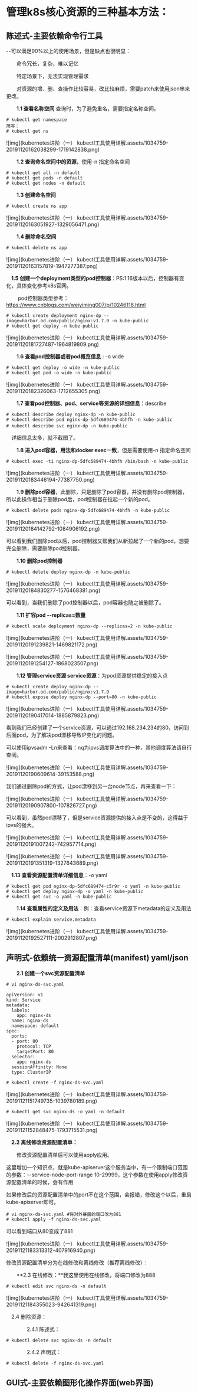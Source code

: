 # **管理k8s核心资源的三种基本方法：**

## 陈述式-主要依赖命令行工具

--可以满足90%以上的使用场景，但是缺点也很明显：

　　命令冗长，复杂，难以记忆

　　特定场景下，无法实现管理需求

　　对资源的增、删、查操作比较容易，改比较麻烦，需要patch来使用json串来更改。

　　**1.1 查看名称空间** 查询时，为了避免重名，需要指定名称空间。

```
# kubectl get namespace
简写：
# kubectl get ns
```

![img](kubernetes进阶（一） kubectl工具使用详解.assets/1034759-20191120162038299-1719142838.png)

 

 

　　**1.2 查询命名空间中的资源**，使用-n 指定命名空间

```
# kubectl get all -n default
# kubectl get pods -n default
# kubectl get nodes -n default
```

 

　　**1.3 创建命名空间**

```
# kubectl create ns app
```

![img](kubernetes进阶（一） kubectl工具使用详解.assets/1034759-20191120163051927-1329056471.png)

 

 

　　**1.4 删除命名空间**

```
# kubectl delete ns app
```

![img](kubernetes进阶（一） kubectl工具使用详解.assets/1034759-20191120163157819-1947277387.png)

 

 　**1.5 创建一个deployment类型的pod控制器**：PS:1.16版本以后，控制器有变化，具体变化参考k8s官网。

　　 pod控制器类型参考：https://www.cnblogs.com/weiyiming007/p/10246118.html

```
# kubectl create deployment nginx-dp --image=harbor.od.com/public/nginx:v1.7.9 -n kube-public
# kubectl get deploy -n kube-public
```

![img](kubernetes进阶（一） kubectl工具使用详解.assets/1034759-20191120181727487-1964819809.png)

 

 

 

　　**1.6 查看pod控制器或者pod概览信息** : -o wide

```
# kubectl get deploy -o wide -n kube-public
# kubectl get pod -o wide -n kube-public
```

![img](kubernetes进阶（一） kubectl工具使用详解.assets/1034759-20191120182326063-1712655305.png)

 

 

 

　　**1.7 查看pod控制器、pod、service等资源的详细信息**：describe

```
# kubectl describe deploy nginx-dp -n kube-public
# kubectl describe pod nginx-dp-5dfc689474-4bhfh -n kube-public
# kubectl describe svc nginx-dp -n kube-public　
```

　详细信息太多，就不截图了。

 

　　**1.8 进入pod容器，用法和docker exec一致**，但是需要使用-n 指定命名空间

```
# kubectl exec -ti nginx-dp-5dfc689474-4bhfh /bin/bash -n kube-public
```

![img](kubernetes进阶（一） kubectl工具使用详解.assets/1034759-20191120183446194-77387750.png)

 

 

 

　　**1.9 删除pod容器**，此删除，只是删除了pod容器，并没有删除pod控制器，所以此操作相当于删除pod后，pod控制器在拉起一个新的pod。

```
# kubectl delete pods nginx-dp-5dfc689474-4bhfh -n kube-public
```

![img](kubernetes进阶（一） kubectl工具使用详解.assets/1034759-20191120184142792-1084906192.png)

 

 

 可以看到我们删除pod以后，pod控制器又帮我们从新拉起了一个新的pod，想要完全删除，需要删除pod控制器。

 

　　**1.10 删除pod控制器**

```
# kubectl delete deploy nginx-dp -n kube-public
```

![img](kubernetes进阶（一） kubectl工具使用详解.assets/1034759-20191120184830277-1576468381.png)

 

可以看到，当我们删除了pod控制器以后，pod容器也随之被删除了。

 

　　**1.11 扩容pod --replicas=数量**

```
# kubectl scale deployment nginx-dp --replicas=2 -n kube-public
```

![img](kubernetes进阶（一） kubectl工具使用详解.assets/1034759-20191120191239821-1469821172.png)

 

 ![img](kubernetes进阶（一） kubectl工具使用详解.assets/1034759-20191120191254127-1868023507.png)

 

 

 

　　**1.12 管理service资源 service资源**：为pod资源提供稳定的接入点

```
# kubectl create deploy nginx-dp --image=harbor.od.com/public/nginx:v1.7.9
# kubectl expose deploy nginx-dp --port=80 -n kube-public
```

![img](kubernetes进阶（一） kubectl工具使用详解.assets/1034759-20191120190417014-1885879823.png)

 

 看到我们已经创建了一个service资源，可以通过192.168.234.234的80，访问到后面pod，为了解决pod漂移导致IP变化的问题。

可以使用ipvsadm -Ln来查看：nq为ipvs调度算法中的一种，其他调度算法请自行查阅。

![img](kubernetes进阶（一） kubectl工具使用详解.assets/1034759-20191120190609614-39153588.png)

 

 

我们通过删除pod的方式，让pod漂移到另一台node节点，再来查看一下：

![img](kubernetes进阶（一） kubectl工具使用详解.assets/1034759-20191120190907800-107826727.png)

 

 可以看到，虽然pod漂移了，但是service资源提供的接入点是不变的，这得益于ipvs的强大。

![img](kubernetes进阶（一） kubectl工具使用详解.assets/1034759-20191120191007242-742957714.png)

 

 ![img](kubernetes进阶（一） kubectl工具使用详解.assets/1034759-20191120191351319-1327643689.png)

 

 

 　**1.13 查看资源配置清单详细信息**：-o yaml

```
# kubectl get pod nginx-dp-5dfc689474-c5r9r -o yaml -n kube-public
# kubectl get deploy nginx-dp -o yaml -n kube-public
# kubectl get svc -o yaml -n kube-public
```

 

　　**1.14 查看属性的定义及用法**：例：查看service资源下metadata的定义及用法

```
# kubectl explain service.metadata
```

![img](kubernetes进阶（一） kubectl工具使用详解.assets/1034759-20191120192527111-2002912807.png)

 

## **声明式-依赖统一资源配置清单(manifest) yaml/json**

　　**2.1 创建一个svc资源配置清单**

```
# vi nginx-ds-svc.yaml
```



```
apiVersion: v1
kind: Service
metadata:
  labels:
    app: nginx-ds
  name: nginx-ds
  namespace: default
spec:
  ports:
  - port: 80
    protocol: TCP
    targetPort: 80
  selector:
    app: nginx-ds
  sessionAffinity: None
  type: ClusterIP
```



```
# kubectl create -f nginx-ds-svc.yaml
```

![img](kubernetes进阶（一） kubectl工具使用详解.assets/1034759-20191121151749735-1039780189.png)

 

 

```
# kubectl get svc nginx-ds -o yaml -n default
```

![img](kubernetes进阶（一） kubectl工具使用详解.assets/1034759-20191121152848475-1793715531.png)

 

 　**2.2 离线修改资源配置清单：**

　　修改资源配置清单后可以使用apply应用。

这里增加一个知识点，就是kube-apiserver这个服务当中，有一个限制端口范围的参数：--service-node-port-range 10-29999，这个参数在使用apply修改资源配置清单的时候，会有作用

如果修改后的资源配置清单中的port不在这个范围，会报错，修改这个以后，重启kube-apiserver即可。

```
# vi nginx-ds-svc.yaml #将对外暴露的端口改为881
# kubectl apply -f nginx-ds-svc.yaml
```

可以看到端口从80变成了881

 ![img](kubernetes进阶（一） kubectl工具使用详解.assets/1034759-20191121183313312-407916940.png)

 

 修改资源配置清单分为在线修改和离线修改（推荐离线修改）：

　　**2.3 在线修改：**我这里使用在线修改，将端口修改为888

```
# kubectl edit svc nginx-ds -n default
```

![img](kubernetes进阶（一） kubectl工具使用详解.assets/1034759-20191121184355023-942641319.png)

 

 　2.4 删除资源：

　　　　2.4.1 陈述式：

```
# kubectl delete svc nginx-ds -n default
```

　　　　2.4.2 声明式：

```
# kubectl delete -f nginx-ds-svc.yaml
```

 

## GUI式-主要依赖图形化操作界面(web界面)